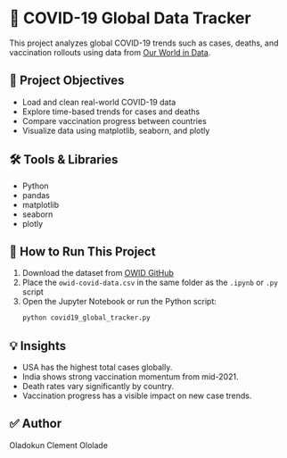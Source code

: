 # 🦠 COVID-19 Global Data Tracker

This project analyzes global COVID-19 trends such as cases, deaths, and vaccination rollouts using data from [Our World in Data](https://ourworldindata.org/covid-cases).

## 📌 Project Objectives

- Load and clean real-world COVID-19 data
- Explore time-based trends for cases and deaths
- Compare vaccination progress between countries
- Visualize data using matplotlib, seaborn, and plotly

## 🛠 Tools & Libraries

- Python
- pandas
- matplotlib
- seaborn
- plotly

## 🚀 How to Run This Project

1. Download the dataset from [OWID GitHub](https://github.com/owid/covid-19-data/blob/master/public/data/owid-covid-data.csv)
2. Place the `owid-covid-data.csv` in the same folder as the `.ipynb` or `.py` script
3. Open the Jupyter Notebook or run the Python script:
   ```bash
   python covid19_global_tracker.py
   ```

## 💡 Insights

- USA has the highest total cases globally.
- India shows strong vaccination momentum from mid-2021.
- Death rates vary significantly by country.
- Vaccination progress has a visible impact on new case trends.

## ✅ Author

Oladokun Clement Ololade
